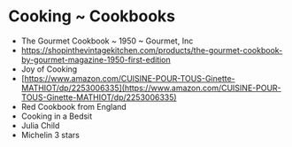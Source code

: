 # Cooking ~ Cookbooks

* The Gourmet Cookbook ~ 1950 ~ Gourmet, Inc
* https://shopinthevintagekitchen.com/products/the-gourmet-cookbook-by-gourmet-magazine-1950-first-edition
* Joy of Cooking
* [https://www.amazon.com/CUISINE-POUR-TOUS-Ginette-MATHIOT/dp/2253006335](https://www.amazon.com/CUISINE-POUR-TOUS-Ginette-MATHIOT/dp/2253006335)
* Red Cookbook from England
* Cooking in a Bedsit
* Julia Child
* Michelin 3 stars

